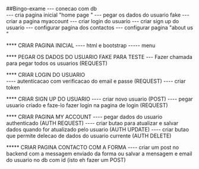 ##Bingo-exame
--- conecao com db  
--- cria pagina inicial "home page "
--- pegar os dados do usuario fake 
--- criar a pagina myaccount 
--- criar login do usuario
--- criar sign up do usuario 
--- configurar pagina dos contactos 
--- configurar pagina "about us "




**** CRIAR PAGINA INICIAL 
        ---- html e bootstrap 
        ----- menu 

**** PEGAR OS DADOS DO USUARIO FAKE PARA TESTE 
        --- Fazer chamada para pegar todos os usuarios (REQUEST)


**** CRIAR LOGIN DO USUARIO   
        ---- autenticacao com verificacao do email e passe (REQUEST)
        ---- criar token 


**** CRIAR SIGN UP DO USUARIO
        ---- criar novo usuario (POST)
        ---- pegar usuario criado e faze-lo fazer login na pagina de login (REQUEST)



**** CRIAR PAGINA MY ACCOUNT 
       ---- pegar dados do usuario authenticado (AUTH REQUEST)
       ---- criar butao para atualizar e salvar dados quando for atualizado pelo usuario (AUTH UPDATE)
       ---- criar butao que permite delecao de dados do usuario currente (AUTH DELETE)
    


***** CRIAR PAGINA CONTACTO COM A FORMA 
        ---- criar um post no backend com a messagem enviado da forma ou salvar a mensagem e email do usuario no
        db com id (isto eh fazer um POST)

